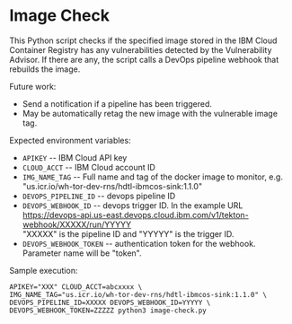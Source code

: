 # Image Check

This Python script checks if the specified image stored in the IBM Cloud Container Registry has any vulnerabilities detected by the Vulnerability Advisor. If there are any, the script calls a DevOps pipeline webhook that rebuilds the image.

Future work:

- Send a notification if a pipeline has been triggered.
- May be automatically retag the new image with the vulnerable image tag.

Expected environment variables:

- `APIKEY` -- IBM Cloud API key
- `CLOUD_ACCT` -- IBM Cloud account ID
- `IMG_NAME_TAG` -- Full name and tag of the docker image to monitor, e.g.
                  "us.icr.io/wh-tor-dev-rns/hdtl-ibmcos-sink:1.1.0"
- `DEVOPS_PIPELINE_ID` -- devops pipeline ID
- `DEVOPS_WEBHOOK_ID` -- devops trigger ID. In the example URL https://devops-api.us-east.devops.cloud.ibm.com/v1/tekton-webhook/XXXXX/run/YYYYY                  
                "XXXXX" is the pipeline ID and "YYYYY" is the trigger ID.
- `DEVOPS_WEBHOOK_TOKEN` -- authentication token for the webhook. Parameter name will be "token".               

Sample execution:

```
APIKEY="XXX" CLOUD_ACCT=abcxxxx \
IMG_NAME_TAG="us.icr.io/wh-tor-dev-rns/hdtl-ibmcos-sink:1.1.0" \
DEVOPS_PIPELINE_ID=XXXXX DEVOPS_WEBHOOK_ID=YYYYY \
DEVOPS_WEBHOOK_TOKEN=ZZZZZ python3 image-check.py

```
